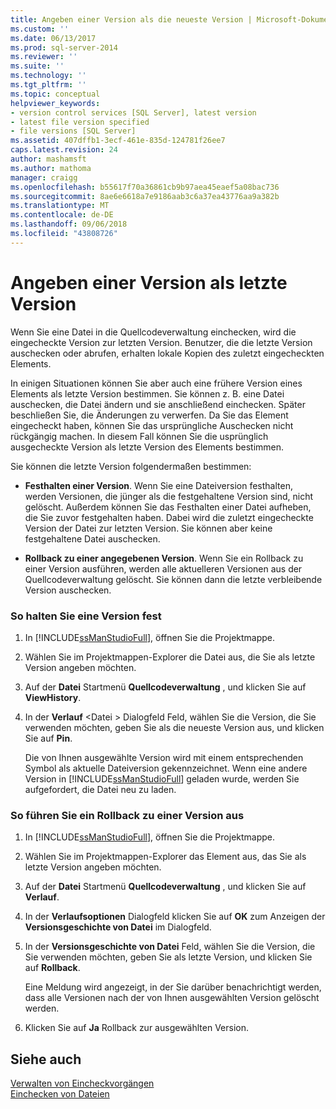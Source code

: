 ```yaml
---
title: Angeben einer Version als die neueste Version | Microsoft-Dokumentation
ms.custom: ''
ms.date: 06/13/2017
ms.prod: sql-server-2014
ms.reviewer: ''
ms.suite: ''
ms.technology: ''
ms.tgt_pltfrm: ''
ms.topic: conceptual
helpviewer_keywords:
- version control services [SQL Server], latest version
- latest file version specified
- file versions [SQL Server]
ms.assetid: 407dffb1-3ecf-461e-835d-124781f26ee7
caps.latest.revision: 24
author: mashamsft
ms.author: mathoma
manager: craigg
ms.openlocfilehash: b55617f70a36861cb9b97aea45eaef5a08bac736
ms.sourcegitcommit: 8ae6e6618a7e9186aab3c6a37ea43776aa9a382b
ms.translationtype: MT
ms.contentlocale: de-DE
ms.lasthandoff: 09/06/2018
ms.locfileid: "43808726"
---
```

# <a name="specify-a-version-as-the-latest-version"></a>Angeben einer Version als letzte Version
  Wenn Sie eine Datei in die Quellcodeverwaltung einchecken, wird die eingecheckte Version zur letzten Version. Benutzer, die die letzte Version auschecken oder abrufen, erhalten lokale Kopien des zuletzt eingecheckten Elements.  
  
 In einigen Situationen können Sie aber auch eine frühere Version eines Elements als letzte Version bestimmen. Sie können z. B. eine Datei auschecken, die Datei ändern und sie anschließend einchecken. Später beschließen Sie, die Änderungen zu verwerfen. Da Sie das Element eingecheckt haben, können Sie das ursprüngliche Auschecken nicht rückgängig machen. In diesem Fall können Sie die usprünglich ausgecheckte Version als letzte Version des Elements bestimmen.  
  
 Sie können die letzte Version folgendermaßen bestimmen:  
  
-   **Festhalten einer Version**. Wenn Sie eine Dateiversion festhalten, werden Versionen, die jünger als die festgehaltene Version sind, nicht gelöscht. Außerdem können Sie das Festhalten einer Datei aufheben, die Sie zuvor festgehalten haben. Dabei wird die zuletzt eingecheckte Version der Datei zur letzten Version. Sie können aber keine festgehaltene Datei auschecken.  
  
-   **Rollback zu einer angegebenen Version**. Wenn Sie ein Rollback zu einer Version ausführen, werden alle aktuelleren Versionen aus der Quellcodeverwaltung gelöscht. Sie können dann die letzte verbleibende Version auschecken.  
  
### <a name="to-pin-a-version"></a>So halten Sie eine Version fest  
  
1.  In [!INCLUDE[ssManStudioFull](../includes/ssmanstudiofull-md.md)], öffnen Sie die Projektmappe.  
  
2.  Wählen Sie im Projektmappen-Explorer die Datei aus, die Sie als letzte Version angeben möchten.  
  
3.  Auf der **Datei** Startmenü **Quellcodeverwaltung** , und klicken Sie auf **ViewHistory**.  
  
4.  In der **Verlauf** \<Datei > Dialogfeld Feld, wählen Sie die Version, die Sie verwenden möchten, geben Sie als die neueste Version aus, und klicken Sie auf **Pin**.  
  
     Die von Ihnen ausgewählte Version wird mit einem entsprechenden Symbol als aktuelle Dateiversion gekennzeichnet. Wenn eine andere Version in [!INCLUDE[ssManStudioFull](../includes/ssmanstudiofull-md.md)] geladen wurde, werden Sie aufgefordert, die Datei neu zu laden.  
  
### <a name="to-roll-back-to-a-version"></a>So führen Sie ein Rollback zu einer Version aus  
  
1.  In [!INCLUDE[ssManStudioFull](../includes/ssmanstudiofull-md.md)], öffnen Sie die Projektmappe.  
  
2.  Wählen Sie im Projektmappen-Explorer das Element aus, das Sie als letzte Version angeben möchten.  
  
3.  Auf der **Datei** Startmenü **Quellcodeverwaltung** , und klicken Sie auf **Verlauf**.  
  
4.  In der **Verlaufsoptionen** Dialogfeld klicken Sie auf **OK** zum Anzeigen der **Versionsgeschichte von Datei** im Dialogfeld.  
  
5.  In der **Versionsgeschichte von Datei** Feld, wählen Sie die Version, die Sie verwenden möchten, geben Sie als letzte Version, und klicken Sie auf **Rollback**.  
  
     Eine Meldung wird angezeigt, in der Sie darüber benachrichtigt werden, dass alle Versionen nach der von Ihnen ausgewählten Version gelöscht werden.  
  
6.  Klicken Sie auf **Ja** Rollback zur ausgewählten Version.  
  
## <a name="see-also"></a>Siehe auch  
 [Verwalten von Eincheckvorgängen](../../2014/database-engine/manage-checkins.md)   
 [Einchecken von Dateien](../../2014/database-engine/check-in-files.md)  
  
  
